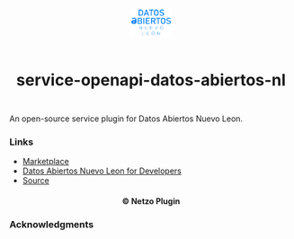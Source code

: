 <div align="center">
  <a href="https://netzo.io" target="_blank" >
    <img height="50" src="https://raw.githubusercontent.com/netzoio/netzo/main/plugins/services/service-openapi-datos-abiertos-nl/src/assets/icon.png" style="margin: 12px 0px" />
  </a>

  <h1 style="padding: 6px 0px 24px 0px">service-openapi-datos-abiertos-nl</h1>
</div>

An open-source service plugin for Datos Abiertos Nuevo Leon.

### Links

- [Marketplace](https://app.netzo.io/marketplace/service-openapi-datos-abiertos-nl)
- [Datos Abiertos Nuevo Leon for Developers](https://nuevoleon.opendatasoft.com/api/v2/console)
- [Source](https://netzo.io/docs/introduction)

<div align="center">
  <h4>© Netzo Plugin</h4>
</div>

### Acknowledgments
